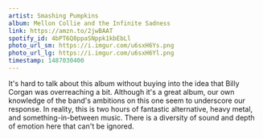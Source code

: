 ```yaml
---
artist: Smashing Pumpkins
album: Mellon Collie and the Infinite Sadness
link: https://amzn.to/2jwBAAT
spotify_id: 4bPT6Q8ppaSNppk1kbEbLl
photo_url_sm: https://i.imgur.com/u6sxH6Ys.png
photo_url_lg: https://i.imgur.com/u6sxH6Yl.png
timestamp: 1487030400
---
```

It's hard to talk about this album without buying into the idea that Billy Corgan was overreaching a bit. Although it's a great album, our own knowledge of the band's ambitions on this one seem to underscore our response. In reality, this is two hours of fantastic alternative, heavy metal, and something-in-between music. There is a diversity of sound and depth of emotion here that can't be ignored.